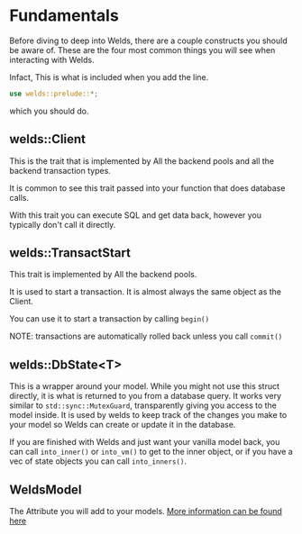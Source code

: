 # Fundamentals

Before diving to deep into Welds, there are a couple constructs you should be aware of. 
These are the four most common things you will see when interacting with Welds.

Infact, This is what is included when you add the line.
```rust
use welds::prelude::*;
```
which you should do.

## welds::Client

This is the trait that is implemented by All the backend pools and all the backend transaction types.

It is common to see this trait passed into your function that does database calls.    

With this trait you can execute SQL and get data back, however you typically don't call it directly.

## welds::TransactStart

This trait is implemented by All the backend pools.

It is used to start a transaction. It is almost always the same object as the Client.

You can use it to start a transaction by calling `begin()`

NOTE: transactions are automatically rolled back unless you call `commit()`


## welds::DbState\<T\>

This is a wrapper around your model. While you might not use this struct directly, it is what is returned to you from a database query. It works very similar to `std::sync::MutexGuard`, transparently giving you access to the model inside.
It is used by welds to keep track of the changes you make to your model so Welds can create or update it in the database.

If you are finished with Welds and just want your vanilla model back, you can call `into_inner()` or `into_vm()` to get to the inner object, or if you have a vec of state objects you can call `into_inners()`.

## WeldsModel

The Attribute you will add to your models. [More information can be found here](models.md)

